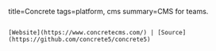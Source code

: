 title=Concrete
tags=platform, cms
summary=CMS for teams.
~~~~~~

[Website](https://www.concretecms.com/) | [Source](https://github.com/concrete5/concrete5)
